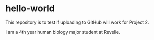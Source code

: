 # hello-world
This repository is to test if uploading to GitHub will work for Project 2.

I am a 4th year human biology major student at Revelle.
